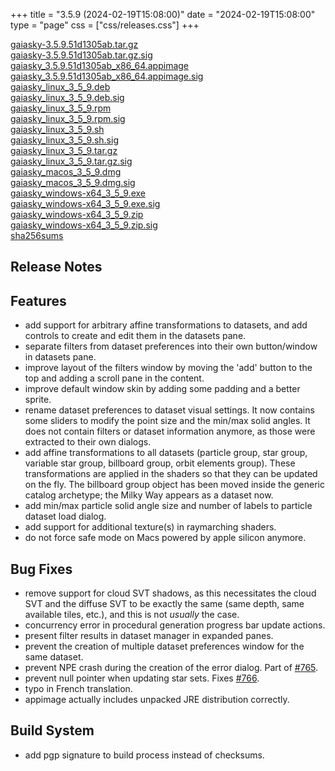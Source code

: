 +++
title = "3.5.9 (2024-02-19T15:08:00)"
date = "2024-02-19T15:08:00"
type = "page"
css = ["css/releases.css"]
+++

<section class="download-links">

<div class="download-block">
<div class="package">
<a href="https://gaia.ari.uni-heidelberg.de/gaiasky/releases/3.5.9.51d1305ab/gaiasky-3.5.9.51d1305ab.tar.gz">gaiasky-3.5.9.51d1305ab.tar.gz</a>
</div>
<div class="signature">
<a href="https://gaia.ari.uni-heidelberg.de/gaiasky/releases/3.5.9.51d1305ab/gaiasky-3.5.9.51d1305ab.tar.gz.sig">gaiasky-3.5.9.51d1305ab.tar.gz.sig</a>
</div>
</div>
<div class="download-block">
<div class="package">
<a href="https://gaia.ari.uni-heidelberg.de/gaiasky/releases/3.5.9.51d1305ab/gaiasky_3.5.9.51d1305ab_x86_64.appimage">gaiasky_3.5.9.51d1305ab_x86_64.appimage</a>
</div>
<div class="signature">
<a href="https://gaia.ari.uni-heidelberg.de/gaiasky/releases/3.5.9.51d1305ab/gaiasky_3.5.9.51d1305ab_x86_64.appimage.sig">gaiasky_3.5.9.51d1305ab_x86_64.appimage.sig</a>
</div>
</div>
<div class="download-block">
<div class="package">
<a href="https://gaia.ari.uni-heidelberg.de/gaiasky/releases/3.5.9.51d1305ab/gaiasky_linux_3_5_9.deb">gaiasky_linux_3_5_9.deb</a>
</div>
<div class="signature">
<a href="https://gaia.ari.uni-heidelberg.de/gaiasky/releases/3.5.9.51d1305ab/gaiasky_linux_3_5_9.deb.sig">gaiasky_linux_3_5_9.deb.sig</a>
</div>
</div>
<div class="download-block">
<div class="package">
<a href="https://gaia.ari.uni-heidelberg.de/gaiasky/releases/3.5.9.51d1305ab/gaiasky_linux_3_5_9.rpm">gaiasky_linux_3_5_9.rpm</a>
</div>
<div class="signature">
<a href="https://gaia.ari.uni-heidelberg.de/gaiasky/releases/3.5.9.51d1305ab/gaiasky_linux_3_5_9.rpm.sig">gaiasky_linux_3_5_9.rpm.sig</a>
</div>
</div>
<div class="download-block">
<div class="package">
<a href="https://gaia.ari.uni-heidelberg.de/gaiasky/releases/3.5.9.51d1305ab/gaiasky_linux_3_5_9.sh">gaiasky_linux_3_5_9.sh</a>
</div>
<div class="signature">
<a href="https://gaia.ari.uni-heidelberg.de/gaiasky/releases/3.5.9.51d1305ab/gaiasky_linux_3_5_9.sh.sig">gaiasky_linux_3_5_9.sh.sig</a>
</div>
</div>
<div class="download-block">
<div class="package">
<a href="https://gaia.ari.uni-heidelberg.de/gaiasky/releases/3.5.9.51d1305ab/gaiasky_linux_3_5_9.tar.gz">gaiasky_linux_3_5_9.tar.gz</a>
</div>
<div class="signature">
<a href="https://gaia.ari.uni-heidelberg.de/gaiasky/releases/3.5.9.51d1305ab/gaiasky_linux_3_5_9.tar.gz.sig">gaiasky_linux_3_5_9.tar.gz.sig</a>
</div>
</div>
<div class="download-block">
<div class="package">
<a href="https://gaia.ari.uni-heidelberg.de/gaiasky/releases/3.5.9.51d1305ab/gaiasky_macos_3_5_9.dmg">gaiasky_macos_3_5_9.dmg</a>
</div>
<div class="signature">
<a href="https://gaia.ari.uni-heidelberg.de/gaiasky/releases/3.5.9.51d1305ab/gaiasky_macos_3_5_9.dmg.sig">gaiasky_macos_3_5_9.dmg.sig</a>
</div>
</div>
<div class="download-block">
<div class="package">
<a href="https://gaia.ari.uni-heidelberg.de/gaiasky/releases/3.5.9.51d1305ab/gaiasky_windows-x64_3_5_9.exe">gaiasky_windows-x64_3_5_9.exe</a>
</div>
<div class="signature">
<a href="https://gaia.ari.uni-heidelberg.de/gaiasky/releases/3.5.9.51d1305ab/gaiasky_windows-x64_3_5_9.exe.sig">gaiasky_windows-x64_3_5_9.exe.sig</a>
</div>
</div>
<div class="download-block">
<div class="package">
<a href="https://gaia.ari.uni-heidelberg.de/gaiasky/releases/3.5.9.51d1305ab/gaiasky_windows-x64_3_5_9.zip">gaiasky_windows-x64_3_5_9.zip</a>
</div>
<div class="signature">
<a href="https://gaia.ari.uni-heidelberg.de/gaiasky/releases/3.5.9.51d1305ab/gaiasky_windows-x64_3_5_9.zip.sig">gaiasky_windows-x64_3_5_9.zip.sig</a>
</div>
</div>
<div class="download-block">
<div class="package">
<a href="https://gaia.ari.uni-heidelberg.de/gaiasky/releases/3.5.9.51d1305ab/sha256sums">sha256sums</a>
</div>
</div>


</section>

<section class="release-notes">

# Release Notes


## Features
- add support for arbitrary affine transformations to datasets, and add controls to create and edit them in the datasets pane.
- separate filters from dataset preferences into their own button/window in datasets pane.
- improve layout of the filters window by moving the 'add' button to the top and adding a scroll pane in the content.
- improve default window skin by adding some padding and a better sprite.
- rename dataset preferences to dataset visual settings. It now contains some sliders to modify the point size and the min/max solid angles. It does not contain filters or dataset information anymore, as those were extracted to their own dialogs.
- add affine transformations to all datasets (particle group, star group, variable star group, billboard group, orbit elements group). These transformations are applied in the shaders so that they can be updated on the fly. The billboard group object has been moved inside the generic catalog archetype; the Milky Way appears as a dataset now.
- add min/max particle solid angle size and number of labels to particle dataset load dialog.
- add support for additional texture(s) in raymarching shaders.
- do not force safe mode on Macs powered by apple silicon anymore.

## Bug Fixes
- remove support for cloud SVT shadows, as this necessitates the cloud SVT and the diffuse SVT to be exactly the same (same depth, same available tiles, etc.), and this is not *usually* the case.
- concurrency error in procedural generation progress bar update actions.
- present filter results in dataset manager in expanded panes.
- prevent the creation of multiple dataset preferences window for the same dataset.
- prevent NPE crash during the creation of the error dialog. Part of [#765](https://codeberg.org/gaiasky/gaiasky/issues/765).
- prevent null pointer when updating star sets. Fixes [#766](https://codeberg.org/gaiasky/gaiasky/issues/766).
- typo in French translation.
- appimage actually includes unpacked JRE distribution correctly.

## Build System
- add pgp signature to build process instead of checksums.

</section>